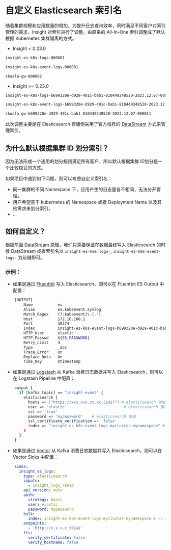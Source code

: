 # 自定义 Elasticsearch 索引名

随着集群规模和应用数量的增加，为提升日志查询效率，同时满足不同客户对索引管理的需求，Insight 对索引进行了调整。由原来的 All-In-One 索引调整成了默认根据 Kubernetes 集群隔离的方式。

- Insight < 0.23.0
```bash
insight-es-k8s-logs-000001

insight-es-k8s-event-logs-000001

skoala-gw-000002
```

- Insight >= 0.23.0
```bash
insight-es-k8s-logs-b699320e-d929-401c-bab1-810449248520-2023.12.07-000011

insight-es-k8s-event-logs-b699320e-d929-401c-bab1-810449248520-2023.12.07-000011

skoala-gw-b699320e-d929-401c-bab1-810449248520-2023.12.07-000011
```
此次调整主要是在 Elasticsearch 存储侧采用了官方推荐的 [DataStream](https://www.elastic.co/guide/en/elasticsearch/reference/current/data-streams.html) 方式来管理索引。

## 为什么默认根据集群 ID 划分索引？

因为无法形成一个通用的划分规则满足所有客户，所以默认根据集群 ID划分是一个比较稳妥的方式。

如果项目中遇到如下问题，则可以考虑自定义索引名：
- 同一集群的不同 Namespace 下，应用产生的日志量各不相同，无法分开管理。
- 用户希望基于 kubernetes 的 Namespace 或者 Deployment Name 以及其他需求来划分索引。
- ...

## 如何自定义？
根据前面 [DataStream](https://www.elastic.co/guide/en/elasticsearch/reference/current/data-streams.html)  原理，我们只需要保证在数据最终写入 Elasticsearch 的时候 DataStream 或者索引名以 `insight-es-k8s-logs-`, `insight-es-k8s-event-logs-` 为前缀即可。

### 示例：
- 如果是通过 [Fluentbit](https://fluentbit.io/) 写入 Elasticsearch，则可以在 Fluentbit ES Output 中配置：

```bash
    [OUTPUT]
        Name           es
        Alias          es.kubeevent.syslog
        Match_Regex    (?:kubeevent)\.(.*)
        Host           172.16.160.1
        Port           30374
        Index          insight-es-k8s-event-logs-b699320e-d929-401c-bab1-810449248520-myapp-mypod # 👈 自定义 DataStream 或者索引名
        HTTP_User      elastic
        HTTP_Passwd    ${ES_PASSWORD}
        Retry_Limit    3
        Type           _doc
        Trace_Error    on
        Replace_Dots   On
        Time_Key       @timestamp
```

- 如果是通过 [Logstash](https://www.elastic.co/guide/en/logstash/8.13/index.html) 从 Kafka 消费日志数据并写入 Elasticsearch，则可以在 Logstash Pipeline 中配置：

```bash
    output {
      if [kafka_topic] == "insight-event" {
        elasticsearch {
          hosts => ["https://xxx.xxx.xx.xx:32427"] # elasticsearch 地址
          user => 'elastic'                         # elasticsearch 用户名
          ssl => 'true'
          password => 'mypassword'    # elasticsearch 密码
          ssl_certificate_verification => 'false'
          index => "insight-es-k8s-event-logs-mycluster-mynamespace" # 👈 自定义 DataStream 或者索引名
        }
      }
    }
```

- 如果是通过 [Vector](https://vector.dev/docs/) 从 Kafka 消费日志数据并写入 Elasticsearch，则可以在 Vector Sinks 中配置：

```yaml
    sinks:
      insight_es_logs:
        type: elasticsearch
        inputs:
          - insight_logs_remap
        api_version: auto
        auth:
          strategy: basic
          user: elastic
          password: mypassword
        bulk:
          index: insight-es-k8s-event-logs-mycluster-mynamespace # 👈 自定义 DataStream 或者索引名
        endpoints:
          - 'http://x.x.x.x:30141'
        tls:
          verify_certificate: false
          verify_hostname: false
```
